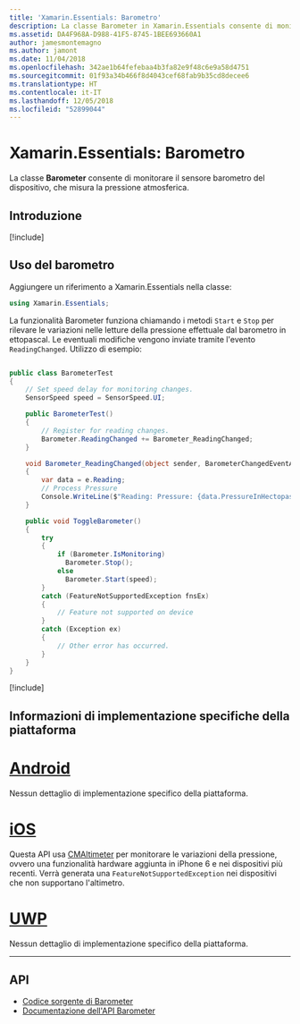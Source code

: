```yaml
---
title: 'Xamarin.Essentials: Barometro'
description: La classe Barometer in Xamarin.Essentials consente di monitorare il sensore barometro del dispositivo, che misura la pressione atmosferica.
ms.assetid: DA4F968A-D988-41F5-8745-1BEE693660A1
author: jamesmontemagno
ms.author: jamont
ms.date: 11/04/2018
ms.openlocfilehash: 342ae1b64fefebaa4b3fa82e9f48c6e9a58d4751
ms.sourcegitcommit: 01f93a34b466f8d4043cef68fab9b35cd8decee6
ms.translationtype: HT
ms.contentlocale: it-IT
ms.lasthandoff: 12/05/2018
ms.locfileid: "52899044"
---
```

# <a name="xamarinessentials-barometer"></a>Xamarin.Essentials: Barometro

La classe **Barometer** consente di monitorare il sensore barometro del dispositivo, che misura la pressione atmosferica.

## <a name="get-started"></a>Introduzione

[!include[](~/essentials/includes/get-started.md)]

## <a name="using-barometer"></a>Uso del barometro

Aggiungere un riferimento a Xamarin.Essentials nella classe:

```csharp
using Xamarin.Essentials;
```

La funzionalità Barometer funziona chiamando i metodi `Start` e `Stop` per rilevare le variazioni nelle letture della pressione effettuale dal barometro in ettopascal. Le eventuali modifiche vengono inviate tramite l'evento `ReadingChanged`. Utilizzo di esempio:

```csharp

public class BarometerTest
{
    // Set speed delay for monitoring changes.
    SensorSpeed speed = SensorSpeed.UI;

    public BarometerTest()
    {
        // Register for reading changes.
        Barometer.ReadingChanged += Barometer_ReadingChanged;
    }

    void Barometer_ReadingChanged(object sender, BarometerChangedEventArgs e)
    {
        var data = e.Reading;
        // Process Pressure
        Console.WriteLine($"Reading: Pressure: {data.PressureInHectopascals} hectopascals");
    }

    public void ToggleBarometer()
    {
        try
        {
            if (Barometer.IsMonitoring)
              Barometer.Stop();
            else
              Barometer.Start(speed);
        }
        catch (FeatureNotSupportedException fnsEx)
        {
            // Feature not supported on device
        }
        catch (Exception ex)
        {
            // Other error has occurred.
        }
    }
}
```

[!include[](~/essentials/includes/sensor-speed.md)]

## <a name="platform-implementation-specifics"></a>Informazioni di implementazione specifiche della piattaforma

# <a name="androidtabandroid"></a>[Android](#tab/android)

Nessun dettaglio di implementazione specifico della piattaforma.

# <a name="iostabios"></a>[iOS](#tab/ios)

Questa API usa [CMAltimeter](https://developer.apple.com/documentation/coremotion/cmaltimeter#//apple_ref/occ/cl/CMAltimeter) per monitorare le variazioni della pressione, ovvero una funzionalità hardware aggiunta in iPhone 6 e nei dispositivi più recenti. Verrà generata una `FeatureNotSupportedException` nei dispositivi che non supportano l'altimetro.

# <a name="uwptabuwp"></a>[UWP](#tab/uwp)

Nessun dettaglio di implementazione specifico della piattaforma.

-----

## <a name="api"></a>API

- [Codice sorgente di Barometer](https://github.com/xamarin/Essentials/tree/master/Xamarin.Essentials/Barometer)
- [Documentazione dell'API Barometer](xref:Xamarin.Essentials.Barometer)

